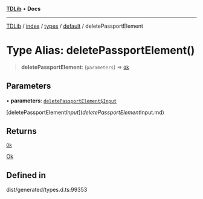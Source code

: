 [**TDLib**](../../../../../../README.md) • **Docs**

***

[TDLib](../../../../../../modules.md) / [index](../../../../../README.md) / [types](../../../README.md) / [default](../README.md) / deletePassportElement

# Type Alias: deletePassportElement()

> **deletePassportElement**: (`parameters`) => [`Ok`](Ok.md)

## Parameters

• **parameters**: [`deletePassportElement$Input`](deletePassportElement$Input.md)

[deletePassportElement$Input](deletePassportElement$Input.md)

## Returns

[`Ok`](Ok.md)

[Ok](Ok.md)

## Defined in

dist/generated/types.d.ts:99353
